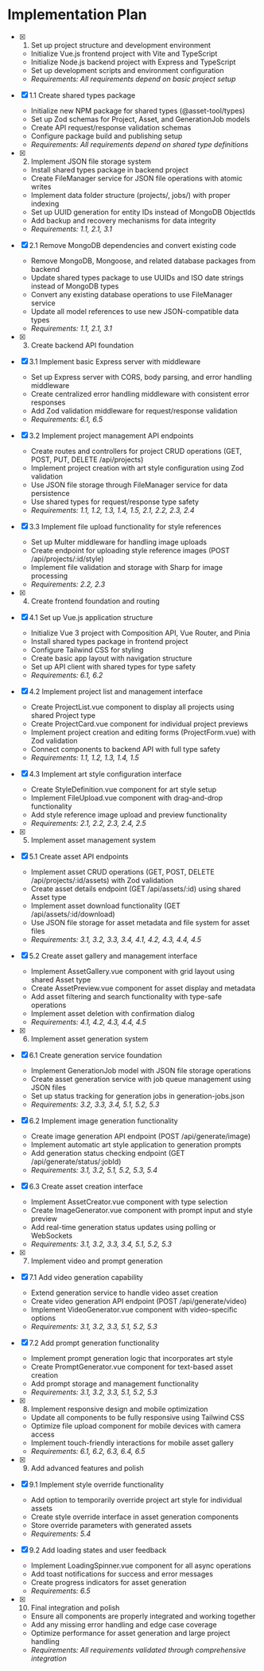 # Implementation Plan

- [x] 1. Set up project structure and development environment
  - Initialize Vue.js frontend project with Vite and TypeScript
  - Initialize Node.js backend project with Express and TypeScript
  - Set up development scripts and environment configuration
  - _Requirements: All requirements depend on basic project setup_
- [x] 1.1 Create shared types package
  - Initialize new NPM package for shared types (@asset-tool/types)
  - Set up Zod schemas for Project, Asset, and GenerationJob models
  - Create API request/response validation schemas
  - Configure package build and publishing setup
  - _Requirements: All requirements depend on shared type definitions_


- [x] 2. Implement JSON file storage system
  - Install shared types package in backend project
  - Create FileManager service for JSON file operations with atomic writes
  - Implement data folder structure (projects/, jobs/) with proper indexing
  - Set up UUID generation for entity IDs instead of MongoDB ObjectIds
  - Add backup and recovery mechanisms for data integrity
  - _Requirements: 1.1, 2.1, 3.1_
- [x] 2.1 Remove MongoDB dependencies and convert existing code
  - Remove MongoDB, Mongoose, and related database packages from backend
  - Update shared types package to use UUIDs and ISO date strings instead of MongoDB types
  - Convert any existing database operations to use FileManager service
  - Update all model references to use new JSON-compatible data types
  - _Requirements: 1.1, 2.1, 3.1_


- [x] 3. Create backend API foundation
- [x] 3.1 Implement basic Express server with middleware
  - Set up Express server with CORS, body parsing, and error handling middleware
  - Create centralized error handling middleware with consistent error responses
  - Add Zod validation middleware for request/response validation
  - _Requirements: 6.1, 6.5_
- [x] 3.2 Implement project management API endpoints
  - Create routes and controllers for project CRUD operations (GET, POST, PUT, DELETE /api/projects)
  - Implement project creation with art style configuration using Zod validation
  - Use JSON file storage through FileManager service for data persistence
  - Use shared types for request/response type safety
  - _Requirements: 1.1, 1.2, 1.3, 1.4, 1.5, 2.1, 2.2, 2.3, 2.4_
- [x] 3.3 Implement file upload functionality for style references
  - Set up Multer middleware for handling image uploads
  - Create endpoint for uploading style reference images (POST /api/projects/:id/style)
  - Implement file validation and storage with Sharp for image processing
  - _Requirements: 2.2, 2.3_


- [x] 4. Create frontend foundation and routing
- [x] 4.1 Set up Vue.js application structure
  - Initialize Vue 3 project with Composition API, Vue Router, and Pinia
  - Install shared types package in frontend project
  - Configure Tailwind CSS for styling
  - Create basic app layout with navigation structure
  - Set up API client with shared types for type safety
  - _Requirements: 6.1, 6.2_
- [x] 4.2 Implement project list and management interface
  - Create ProjectList.vue component to display all projects using shared Project type
  - Create ProjectCard.vue component for individual project previews
  - Implement project creation and editing forms (ProjectForm.vue) with Zod validation
  - Connect components to backend API with full type safety
  - _Requirements: 1.1, 1.2, 1.3, 1.4, 1.5_
- [x] 4.3 Implement art style configuration interface
  - Create StyleDefinition.vue component for art style setup
  - Implement FileUpload.vue component with drag-and-drop functionality
  - Add style reference image upload and preview functionality
  - _Requirements: 2.1, 2.2, 2.3, 2.4, 2.5_


- [x] 5. Implement asset management system
- [x] 5.1 Create asset API endpoints
  - Implement asset CRUD operations (GET, POST, DELETE /api/projects/:id/assets) with Zod validation
  - Create asset details endpoint (GET /api/assets/:id) using shared Asset type
  - Implement asset download functionality (GET /api/assets/:id/download)
  - Use JSON file storage for asset metadata and file system for asset files
  - _Requirements: 3.1, 3.2, 3.3, 3.4, 4.1, 4.2, 4.3, 4.4, 4.5_
- [x] 5.2 Create asset gallery and management interface
  - Implement AssetGallery.vue component with grid layout using shared Asset type
  - Create AssetPreview.vue component for asset display and metadata
  - Add asset filtering and search functionality with type-safe operations
  - Implement asset deletion with confirmation dialog
  - _Requirements: 4.1, 4.2, 4.3, 4.4, 4.5_
  

- [x] 6. Implement asset generation system
- [x] 6.1 Create generation service foundation
  - Implement GenerationJob model with JSON file storage operations
  - Create asset generation service with job queue management using JSON files
  - Set up status tracking for generation jobs in generation-jobs.json
  - _Requirements: 3.2, 3.3, 3.4, 5.1, 5.2, 5.3_
- [x] 6.2 Implement image generation functionality
  - Create image generation API endpoint (POST /api/generate/image)
  - Implement automatic art style application to generation prompts
  - Add generation status checking endpoint (GET /api/generate/status/:jobId)
  - _Requirements: 3.1, 3.2, 5.1, 5.2, 5.3, 5.4_
- [x] 6.3 Create asset creation interface
  - Implement AssetCreator.vue component with type selection
  - Create ImageGenerator.vue component with prompt input and style preview
  - Add real-time generation status updates using polling or WebSockets
  - _Requirements: 3.1, 3.2, 3.3, 3.4, 5.1, 5.2, 5.3_


- [x] 7. Implement video and prompt generation
- [x] 7.1 Add video generation capability
  - Extend generation service to handle video asset creation
  - Create video generation API endpoint (POST /api/generate/video)
  - Implement VideoGenerator.vue component with video-specific options
  - _Requirements: 3.1, 3.2, 3.3, 5.1, 5.2, 5.3_
- [x] 7.2 Add prompt generation functionality
  - Implement prompt generation logic that incorporates art style
  - Create PromptGenerator.vue component for text-based asset creation
  - Add prompt storage and management functionality
  - _Requirements: 3.1, 3.2, 3.3, 5.1, 5.2, 5.3_


- [x] 8. Implement responsive design and mobile optimization
  - Update all components to be fully responsive using Tailwind CSS
  - Optimize file upload component for mobile devices with camera access
  - Implement touch-friendly interactions for mobile asset gallery
  - _Requirements: 6.1, 6.2, 6.3, 6.4, 6.5_


- [x] 9. Add advanced features and polish





- [x] 9.1 Implement style override functionality


  - Add option to temporarily override project art style for individual assets
  - Create style override interface in asset generation components
  - Store override parameters with generated assets
  - _Requirements: 5.4_
- [x] 9.2 Add loading states and user feedback


  - Implement LoadingSpinner.vue component for all async operations
  - Add toast notifications for success and error messages
  - Create progress indicators for asset generation
  - _Requirements: 6.5_

  
- [x] 10. Final integration and polish





  - Ensure all components are properly integrated and working together
  - Add any missing error handling and edge case coverage
  - Optimize performance for asset generation and large project handling
  - _Requirements: All requirements validated through comprehensive integration_
